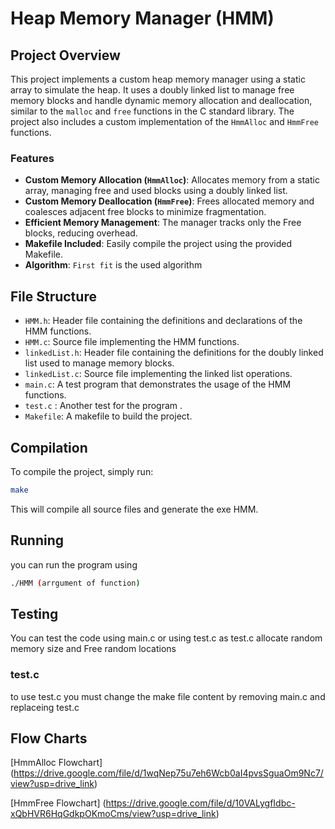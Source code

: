 # Heap Memory Manager (HMM)

## Project Overview

This project implements a custom heap memory manager using a static array to simulate the heap. It uses a doubly linked list to manage free memory blocks and handle dynamic memory allocation and deallocation, similar to the `malloc` and `free` functions in the C standard library. The project also includes a custom implementation of the `HmmAlloc` and `HmmFree` functions.

### Features

- **Custom Memory Allocation (`HmmAlloc`)**: Allocates memory from a static array, managing free and used blocks using a doubly linked list.
- **Custom Memory Deallocation (`HmmFree`)**: Frees allocated memory and coalesces adjacent free blocks to minimize fragmentation.
- **Efficient Memory Management**: The manager tracks only the Free blocks, reducing overhead.
- **Makefile Included**: Easily compile the project using the provided Makefile.
- **Algorithm**: `First fit` is the used algorithm 

## File Structure

- `HMM.h`: Header file containing the definitions and declarations of the HMM functions.
- `HMM.c`: Source file implementing the HMM functions.
- `linkedList.h`: Header file containing the definitions for the doubly linked list used to manage memory blocks.
- `linkedList.c`: Source file implementing the linked list operations.
- `main.c`: A test program that demonstrates the usage of the HMM functions.
- `test.c` : Another test for the program .
- `Makefile`: A makefile to build the project.

## Compilation

To compile the project, simply run:

```bash
make
```
This will compile all source files and generate the exe HMM.

## Running 
you can run the program using
```bash
./HMM (arrgument of function)
```
## Testing 

You can test the code using main.c or using test.c
as test.c allocate random memory size and Free random locations 
### test.c
to use test.c you must change the make file content by removing main.c and replaceing test.c

## Flow Charts
[HmmAlloc Flowchart] (https://drive.google.com/file/d/1wqNep75u7eh6Wcb0aI4pvsSguaOm9Nc7/view?usp=drive_link)

[HmmFree Flowchart] (https://drive.google.com/file/d/10VALygfIdbc-xQbHVR6HqGdkpOKmoCms/view?usp=drive_link)




